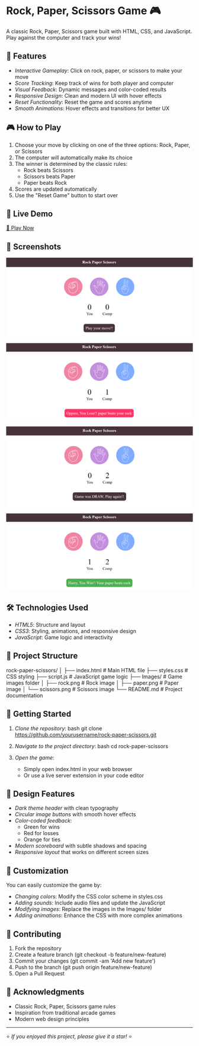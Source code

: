 # Rock, Paper, Scissors Game 🎮

A classic Rock, Paper, Scissors game built with HTML, CSS, and JavaScript. Play against the computer and track your wins!

## 🎯 Features

- *Interactive Gameplay*: Click on rock, paper, or scissors to make your move
- *Score Tracking*: Keep track of wins for both player and computer
- *Visual Feedback*: Dynamic messages and color-coded results
- *Responsive Design*: Clean and modern UI with hover effects
- *Reset Functionality*: Reset the game and scores anytime
- *Smooth Animations*: Hover effects and transitions for better UX

## 🎮 How to Play

1. Choose your move by clicking on one of the three options: Rock, Paper, or Scissors
2. The computer will automatically make its choice
3. The winner is determined by the classic rules:
   - Rock beats Scissors
   - Scissors beats Paper
   - Paper beats Rock
4. Scores are updated automatically
5. Use the "Reset Game" button to start over

## 🚀 Live Demo
[🔗 Play Now](https://swarup-kp.github.io/Rock-Paper-Scissors/)

## 📸 Screenshots

![Start Screen](https://github.com/swarup-kp/Rock-Paper-Scissors/blob/main/Screenshot%202025-07-30%20122051.png?raw=true)

![Gameplay](https://github.com/swarup-kp/Rock-Paper-Scissors/blob/main/Screenshot%202025-07-30%20122128.png?raw=true)

![Result](https://github.com/swarup-kp/Rock-Paper-Scissors/blob/main/Screenshot%202025-07-30%20122140.png?raw=true)

![Scoreboard](https://github.com/swarup-kp/Rock-Paper-Scissors/blob/main/Screenshot%202025-07-30%20122153.png?raw=true)



## 🛠️ Technologies Used

- *HTML5*: Structure and layout
- *CSS3*: Styling, animations, and responsive design
- *JavaScript*: Game logic and interactivity

## 📁 Project Structure


rock-paper-scissors/
│
├── index.html          # Main HTML file
├── styles.css          # CSS styling
├── script.js           # JavaScript game logic
├── Images/             # Game images folder
│   ├── rock.png        # Rock image
│   ├── paper.png       # Paper image
│   └── scissors.png    # Scissors image
└── README.md           # Project documentation


## 🚀 Getting Started

1. *Clone the repository*:
   bash
   git clone https://github.com/yourusername/rock-paper-scissors.git
   

2. *Navigate to the project directory*:
   bash
   cd rock-paper-scissors
   

3. *Open the game*:
   - Simply open index.html in your web browser
   - Or use a live server extension in your code editor

## 🎨 Design Features

- *Dark theme header* with clean typography
- *Circular image buttons* with smooth hover effects
- *Color-coded feedback*: 
  - Green for wins
  - Red for losses
  - Orange for ties
- *Modern scoreboard* with subtle shadows and spacing
- *Responsive layout* that works on different screen sizes

## 🔧 Customization

You can easily customize the game by:

- *Changing colors*: Modify the CSS color scheme in styles.css
- *Adding sounds*: Include audio files and update the JavaScript
- *Modifying images*: Replace the images in the Images/ folder
- *Adding animations*: Enhance the CSS with more complex animations

## 🤝 Contributing

1. Fork the repository
2. Create a feature branch (git checkout -b feature/new-feature)
3. Commit your changes (git commit -am 'Add new feature')
4. Push to the branch (git push origin feature/new-feature)
5. Open a Pull Request

## 🌟 Acknowledgments

- Classic Rock, Paper, Scissors game rules
- Inspiration from traditional arcade games
- Modern web design principles

---

⭐ *If you enjoyed this project, please give it a star!* ⭐
